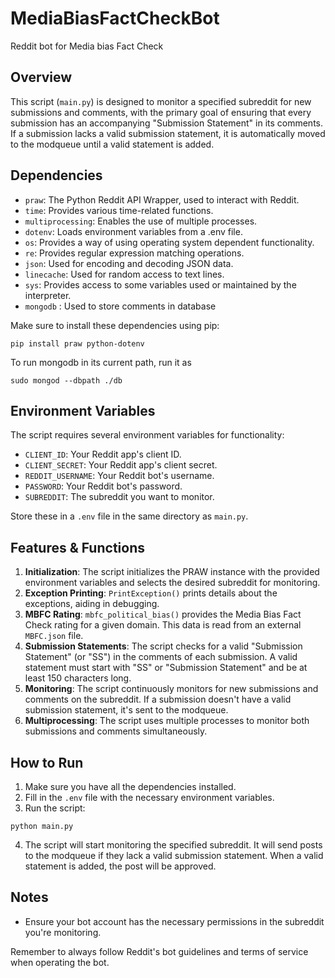 # MediaBiasFactCheckBot

Reddit bot for Media bias Fact Check

## Overview

This script (`main.py`) is designed to monitor a specified subreddit for new submissions and comments, with the primary goal of ensuring that every submission has an accompanying "Submission Statement" in its comments. If a submission lacks a valid submission statement, it is automatically moved to the modqueue until a valid statement is added.

## Dependencies

- `praw`: The Python Reddit API Wrapper, used to interact with Reddit.
- `time`: Provides various time-related functions.
- `multiprocessing`: Enables the use of multiple processes.
- `dotenv`: Loads environment variables from a .env file.
- `os`: Provides a way of using operating system dependent functionality.
- `re`: Provides regular expression matching operations.
- `json`: Used for encoding and decoding JSON data.
- `linecache`: Used for random access to text lines.
- `sys`: Provides access to some variables used or maintained by the interpreter.
- `mongodb` : Used to store comments in database

Make sure to install these dependencies using pip:

```
pip install praw python-dotenv
```

To run mongodb in its current path, run it as

```
sudo mongod --dbpath ./db
```

## Environment Variables

The script requires several environment variables for functionality:

- `CLIENT_ID`: Your Reddit app's client ID.
- `CLIENT_SECRET`: Your Reddit app's client secret.
- `REDDIT_USERNAME`: Your Reddit bot's username.
- `PASSWORD`: Your Reddit bot's password.
- `SUBREDDIT`: The subreddit you want to monitor.

Store these in a `.env` file in the same directory as `main.py`.

## Features & Functions

1. **Initialization**: The script initializes the PRAW instance with the provided environment variables and selects the desired subreddit for monitoring.
2. **Exception Printing**: `PrintException()` prints details about the exceptions, aiding in debugging.
3. **MBFC Rating**: `mbfc_political_bias()` provides the Media Bias Fact Check rating for a given domain. This data is read from an external `MBFC.json` file.
4. **Submission Statements**: The script checks for a valid "Submission Statement" (or "SS") in the comments of each submission. A valid statement must start with "SS" or "Submission Statement" and be at least 150 characters long.
5. **Monitoring**: The script continuously monitors for new submissions and comments on the subreddit. If a submission doesn't have a valid submission statement, it's sent to the modqueue.
6. **Multiprocessing**: The script uses multiple processes to monitor both submissions and comments simultaneously.

## How to Run

1. Make sure you have all the dependencies installed.
2. Fill in the `.env` file with the necessary environment variables.
3. Run the script:

```
python main.py
```

4. The script will start monitoring the specified subreddit. It will send posts to the modqueue if they lack a valid submission statement. When a valid statement is added, the post will be approved.

## Notes

- Ensure your bot account has the necessary permissions in the subreddit you're monitoring.

Remember to always follow Reddit's bot guidelines and terms of service when operating the bot.
